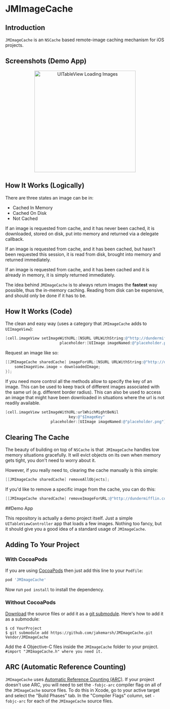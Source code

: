 # JMImageCache

## Introduction

`JMImageCache` is an `NSCache` based remote-image caching mechanism for iOS projects.

## Screenshots (Demo App)

<center><img src="http://cl.ly/IHSG/iOS%20Simulator%20Screen%20shot%20Jul%2023,%202012%208.25.33%20PM.png" title="UITableView Loading Images" width="320" /></center>

## How It Works (Logically)

There are three states an image can be in:

*  Cached In Memory
*  Cached On Disk
*  Not Cached
	
If an image is requested from cache, and it has never been cached, it is downloaded, stored on disk, put into memory and returned via a delegate callback.

If an image is requested from cache, and it has been cached, but hasn't been requested this session, it is read from disk, brought into memory and returned immediately.

If an image is requested from cache, and it has been cached and it is already in memory, it is simply returned immediately.

The idea behind `JMImageCache` is to always return images the **fastest** way possible, thus the in-memory caching. Reading from disk can be expensive, and should only be done if it has to be.

## How It Works (Code)

The clean and easy way (uses a category that `JMImageCache` adds to `UIImageView`):

``` objective-c
[cell.imageView setImageWithURL:[NSURL URLWithString:@"http://dundermifflin.com/i/MichaelScott.png"]
                        placeholder:[UIImage imageNamed:@"placeholder.png"]];
```

Request an image like so:

``` objective-c
[[JMImageCache sharedCache] imageForURL:[NSURL URLWithString:@"http://dundermifflin.com/i/MichaelScott.png"] completionBlock:^(UIImage *downloadedImage) {
	someImageView.image = downloadedImage;
}];
```

If you need more control all the methods allow to specify the key of an image. 
This can be used to keep track of different images associated with the same url (e.g. different border radius).
This can also be used to access an image that might have been downloaded in situations where the url is not readily available.

``` objective-c
[cell.imageView setImageWithURL:urlWhichMightBeNil
                            key:@"$ImageKey"
                    placeholder:[UIImage imageNamed:@"placeholder.png"]];
```

## Clearing The Cache

The beauty of building on top of `NSCache` is that` JMImageCache` handles low memory situations gracefully. It will evict objects on its own when memory gets tight, you don't need to worry about it.

However, if you really need to, clearing the cache manually is this simple:
	
``` objective-c
[[JMImageCache sharedCache] removeAllObjects];
```
	
If you'd like to remove a specific image from the cache, you can do this:

``` objective-c
[[JMImageCache sharedCache] removeImageForURL:@"http://dundermifflin.com/i/MichaelScott.png"];
```

##Demo App

This repository is actually a demo project itself. Just a simple `UITableViewController` app that loads a few images. Nothing too fancy, but it should give you a good idea of a standard usage of `JMImageCache`.

## Adding To Your Project

### With CocoaPods

If you are using [CocoaPods](http://cocoapods.org) then just add this line to your `Podfile`:

``` ruby
pod 'JMImageCache'
```

Now run `pod install` to install the dependency.

### Without CocoaPods

[Download](https://github.com/jakemarsh/JMImageCache/zipball/master) the source files or add it as a [git submodule](http://schacon.github.com/git/user-manual.html#submodules). Here's how to add it as a submodule:

    $ cd YourProject
    $ git submodule add https://github.com/jakemarsh/JMImageCache.git Vendor/JMImageCache

Add the 4 Objective-C files inside the `JMImageCache` folder to your project. `#import "JMImageCache.h" where you need it.`

## ARC (Automatic Reference Counting)

`JMImageCache` uses [Automatic Reference Counting (ARC)](http://clang.llvm.org/docs/AutomaticReferenceCounting.html). If your project doesn't use ARC, you will need to set the `-fobjc-arc` compiler flag on all of the `JMImageCache` source files. To do this in Xcode, go to your active target and select the "Build Phases" tab. In the "Compiler Flags" column, set `-fobjc-arc` for each of the `JMImageCache` source files.